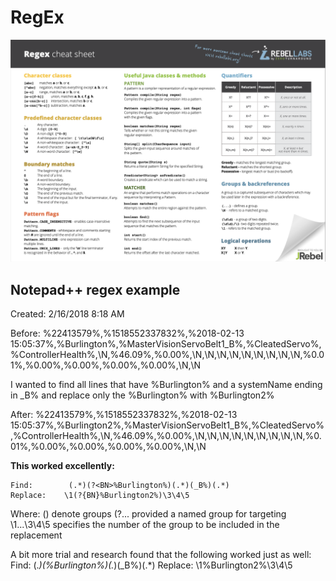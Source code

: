 # RegEx

<img src="images/regex-cheet-sheet.png" alt="RegEx Cheat Sheet" width="800"/>


## Notepad++ regex example
Created:	2/16/2018 8:18 AM

Before:
%22413579%,%1518552337832%,%2018-02-13 15:05:37%,%Burlington%,%MasterVisionServoBelt1_B%,%CleatedServo%,%ControllerHealth%,\N,%46.09%,%0.00%,\N,\N,\N,\N,\N,\N,\N,\N,\N,%0.01%,%0.00%,%0.00%,%0.00%,%0.00%,\N,\N

I wanted to find all lines that have %Burlington% and a systemName ending in _B% and replace only the %Burlington% with %Burlington2%

After:
%22413579%,%1518552337832%,%2018-02-13 15:05:37%,%Burlington2%,%MasterVisionServoBelt1_B%,%CleatedServo%,%ControllerHealth%,\N,%46.09%,%0.00%,\N,\N,\N,\N,\N,\N,\N,\N,\N,%0.01%,%0.00%,%0.00%,%0.00%,%0.00%,\N,\N

**This worked excellently:**
```
Find:        (.*)(?<BN>%Burlington%)(.*)(_B%)(.*)
Replace:    \1(?{BN}%Burlington2%)\3\4\5
```
Where:
() denote groups
(?<BN>... provided a named group for targeting
\1...\3\4\5 specifies the number of the group to be included in the replacement

A bit more trial and research found that the following worked just as well:
Find:         (.*)(%Burlington%)(.*)(_B%)(.*)
Replace:     \1%Burlington2%\3\4\5
